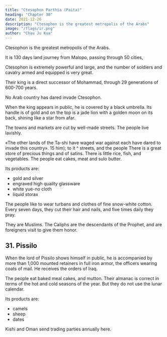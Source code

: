 ```yaml
---
title: "Ctesophon Parthia (Paita)"
heading: "Chapter 30"
date: 2021-12-26
description: "Ctesophon is the greatest metropolis of the Arabs"
image: "/flags/ir.png"
author: "Chau Ju Kua"
---
```



Ctesophon is the greatest metropolis of the Arabs. 

It is 130 days land journey from Malopo, passing through 50 cities, 

Ctesophon is extremely powerful and large, and the number of soldiers and cavalry armed and equipped is very great. 

Their king is a direct successor of Mohammad, through 29 generations of 600-700 years. 

No Arab country has dared invade Ctesophon. 

When the king appears in public, he is covered by a black umbrella. Its handle is of gold and on the top is a jade lion with a golden moon on its back, shining like a star from afar. 

The towns and markets are cut by well-made streets. The people live lavishly.


«The other lands of the Ta-shi have waged war against each
have dared to invade this country».
15 him);
to it
^
streets,
and the people
There is a great store of precious things and of satins. There is little rice, fish, and vegetables. The people eat cakes, meat and sulo 
butter.

Its products are:
- gold and silver
- engraved high quality glassware
- white yue-no cloth
- liquid storax

The people like to wear turbans and clothes of fine snow-white cotton. Every seven days, they cut their hair and nails, and five times daily they pray.

They are Muslims. The Caliphs are the descendants of the Prophet, and are foreigners visit to give them honor. 

<!-- 
Notes.
1)
The phrases and parts of phrase
tai-ta, 3,3*. It is
doubtful whether Po-ta
subsequent passage in the same chapter it
747 th e
title
in quotation
(^A ig)
is
marks
in this chapter are from Ling-wai-
of I'ang-shu, 221B,
of a Chinese prince, together with five other petty kings, for
Baghdad, as in a
D
Baghdad was only founded
name was written Pau-ta {^U -iS), Pa-ha-ta
:^). See Bretschneider, Med. geogr,,287, andMed.
taken his name for Baghdad
Baudas, from the Chinese.
Our author in another passage (supra, p. 124) gives the distance from Ma-lo-pa, i. e., Merbat
on the Hadramaut coast of Arabia, to Mecca as eighty days' travel, he consequently allowed fifty
days for the journey from Mecca to Baghdad. In another passage (infra, p. 138) he says that
six years later, in 753. In the Yiian period the
35
24", is
said that the king of Po-ta, Mo -ho-so-ssi received in A.
^
(/\ 5A. ^J^ and Pa-ki-ta (/\
travell., 67. Marco Polo must have
—136
BAGHDAD.
Ki-tz'i-"ni,
which there
some reason
is
1,30
for identifying with Ghazni,
The probahle explanation appears
stages from Ma-lo-pa.
to
was only a hundred and twenty
be that his informant had travelled
from Merbat
to Baghdad, but had only the vaguest notion of Ki-tz'i-ni. Confer this chapter with
our author's chapter on Ta-ts'in (supra p. 102 seqq.).
2) Since the remark about the number of generations during which the throne has been
transmitted does not occur in the Ling-wai-tai-ta, we may look upon it as a clue as to the time
when Chau Ju-kua
number
collected his information. In calculating the
of generations
5
we
cannot, of course, go beyond the Abbaside dynasty, because our text distinctly refers to a
descendant of
Mohammed
Baghdad. On the other hand the Arab, or Persian, traveller
as caliph of
who supplied the information cannot have ignored the several caliphs
the Abbasides.
From
we have
a genealogical point of view
who held
therefore to
the throne before JO
sta,Tt
from the one
whom the several dynasties, including the early rival chiefs of the Koreish tribe,
united Mohammed the Prophet's ancestor Kusai, who represents the first generation in the following
table derived from Lane-Poole's The Mohammedan Dynasties, 10—15, and Sir William
ancestor in
Muir's The
Generation
Life of
Mahomet, 3*
XCV.
ed. p.
15
Kugai
1
(fifth cent.
A. D.)
Abd-Manaf
2. 'Abd-Al-Dar
3. (headed » rival honso
of the Eoroish tribe)
Eashim
'Abd-Shams
I
'Abd-Allah;
5.
6.
I
Mohammed
_
Abu-Talib;
the Prophet
=
I
7. Fatimah
8. Hasan
"Abbas
,
Ali
Husain
Abu-'l-'Abbas;
10.
3.
4. Hadi;
12. 6. Amin;
9.
I
Mohammed
1.
Mohammed;
5.
7.
17.
2.
Mansur
Mahdi
25
Mansur;
Eashid;
Ma'mun;
Wathik;
8.
10.
Ibrahim
Mu'ta§im
Mutawakkil
I
12.
Musta
in;
14.
Muhtadi;
11. Muntasir;
15.
16.
20
'All
11.
U.
Omaiyad Dynasty
'Abd-Allab
9.
13.
Omaiya
'Abd-al-Mutfalib
4.
18. Mu'tazz;
15.
Ibn-al-Mu'tazz
17.
22.
Muktafi
Mustakfi
Muktadir
18.
20. Radi;
18.
21. Muttaki;
25. Kadir;
19.
26.
20.
Mu'tamid; Muwaffak
16.
Mu'tadid
19.
30
Kahir
23. Muti'
24. Ta'i'
Ka'im
Jahirat-al-din
35
I
21.
22.
28.
23. 29. Mustarshid;
24. 30. Rashid;
25.
Muktadi
27.
Mustazhir
Muktafi
31.
Mustanjid
32.
33.
Mustadi
I
26.
27.
34.
Na§ir
35. Zahir
28. 36. Mustan^ir
29. 37. Musta'^im (1242—1258 A. D.)
401,30
137
BASKA.
appears that this
It
generations referred to by
is
the only manner in which
Chan Ju-kua, whose
we may account
for the twenty-nine
informant ought to have spoken of twenty-four
and not twenty-nine, if he had looked upon the Prophet as the genealogical head.
the other hand the «six, or seven hundred years» of his text can only refer to the Prophet
5 himself, who died in 632 A. D.
may be allowed to look upon this passage as a clue helping
generations,
On
We
us to fix the time of
Chau Ju-kua's
collecting his notes as falling between the years 1242 and
1258, the reign of the last Abbaside Caliph Musta'§im.
The only event Chau appears to have known of in the life of the Prophet is that mentioned
previously in the vaguest terms (supra, p. 117) and which corresponds roughly with A. D. 610, the
10 date of Mohammed's Call. Six hundred years counted from that date (or even for that matter from
when
632,
the Prophet died) brings us
down
to the first half of the thirteenth century,
which
agrees with the previous conclusions.
3) Conf. supra, p. 103 our author's description of the ruler of Ta-ts'in. The «golden moon»
on the top of the king's baldachin must have been a crescent, since, as an emblem, it would
15 otherwise have been taken for «a sun». The origin of the crescent among the Turks is wrapped in
mystery, and this passage, (written before the year 1178), seems to support A. Mailer's con-
who finds it mentioned by Mirkhond in connection with Sebuktegin, tenth century; see
A. Mttller, Der Islam im Morgeu- und Abendland, Berlin, 1887, II, 72, note.
jecture,
4)
20
su-lo,
The Ling-wai-tai-ta
but rarely
differs slightly here; it says:
"What
vegetables or rice
fish,
is
bAII the people eat cakes, meat and
called pliable
opaque glass
is
a product 
of this country)) (^fr
1^ ^Jr j^ -fft^ ). I suppose annealed glass is
referred to. Our author in the next paragraph refers to polished (ground, or engraved ^ffi ^P,)
glass. The term nien-hua is not
XXXir. On su-lo see p. 139 n. 1,
opaque
Ch.
He yd.
clear; I incline for «engrav(d». See infra, p. 138,
andPt.
II,
du Commerce, If, 711 states that in the Middle Ages Damascus was par
was also Kadesia near Baghdad, and other places in Irak.
The remark about cutting the finger nails and the daily prayers is a repetition of what
25
5)
Hist,
ticularly celebrated for its glass, as
he states in another passage, supra,
p.
116 lines 9—10. -->


## 31. Pissilo

When the lord of Pissilo shows himself in public, he is accompanied by more than 1,000 mounted retainers in full iron armor, the officers wearing coats of mail. He receives the orders of Iraq.

The people eat baked meal cakes, and mutton. Their almanac is correct in terms of the hot and cold seasons of the year. But they do not use the lunar calendar.

Its products are:
- camels
- sheep
- dates

Kishi and Oman send trading parties annually here. 

<!-- is
dates.

The Ki-shi countries send every year trading parties to this country. -->


<!-- Note.
Al-Ba?rah, the great commercial port of Baghdad and Mesopotamia, lay on the Arabian
miles, as
side of the estuary of Al-Bajrah, in other words the Blind Tigris, and was about twelve
the crow flies, from its bank. Mukaddasi (lOa century) says the town measured three miles
across in
its
greatest width.
The modern
village of
Zubayr now occupies the
site of old
Basra.
B
Uhullah (the Apologos of
The
the Greeks) was on the Tigris at the mouth of the canal of UbuUah (Nahr-al-Ubullah) which put
Land of the.
it in communication with Basra. See Le Strange, J. E. A. S., 1895, 304, and
The
city was founded in 638 A. D. in the reign of Omar.
city of
Eastern Caliphate, 44.
Marco Polo
{I,
64) speaks of the «great city of Bastra, surrounded by woods, in which 10
II, 9 and IV, 376 speaks of the great abundance
grow the best dates in the worlda. Ibn Batuta,
He says that a honey, called sayalan (^)Lyui), was made at Basra from dates.
K'u-fei does not mention Basra, nor does any other Chinese author known to us
of dates at Basra.
Ch6u
either prior to our author or subsequently. -->

